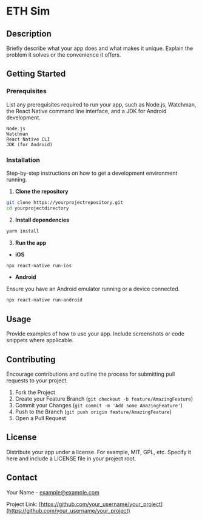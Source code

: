 # ETH Sim

## Description

Briefly describe what your app does and what makes it unique. Explain the problem it solves or the convenience it offers.

## Getting Started

### Prerequisites

List any prerequisites required to run your app, such as Node.js, Watchman, the React Native command line interface, and a JDK for Android development.

```
Node.js
Watchman
React Native CLI
JDK (for Android)
```

### Installation

Step-by-step instructions on how to get a development environment running.

1. **Clone the repository**

```bash
git clone https://yourprojectrepository.git
cd yourprojectdirectory
```

2. **Install dependencies**

```bash
yarn install
```

3. **Run the app**

- **iOS**

```bash
npx react-native run-ios
```

- **Android**

Ensure you have an Android emulator running or a device connected.

```bash
npx react-native run-android
```

## Usage

Provide examples of how to use your app. Include screenshots or code snippets where applicable.

## Contributing

Encourage contributions and outline the process for submitting pull requests to your project.

1. Fork the Project
2. Create your Feature Branch (`git checkout -b feature/AmazingFeature`)
3. Commit your Changes (`git commit -m 'Add some AmazingFeature'`)
4. Push to the Branch (`git push origin feature/AmazingFeature`)
5. Open a Pull Request

## License

Distribute your app under a license. For example, MIT, GPL, etc. Specify it here and include a LICENSE file in your project root.

## Contact

Your Name - example@example.com

Project Link: [https://github.com/your_username/your_project](https://github.com/your_username/your_project)
